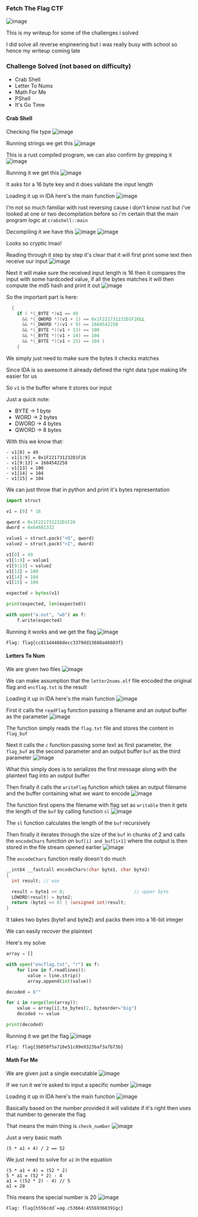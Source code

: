<h3> Fetch The Flag CTF </h3>

![image](https://github.com/user-attachments/assets/0e0fd28f-0748-4ce2-b415-f7b68321237f)

This is my writeup for some of the challenges i solved

I did solve all reverse engineering but i was really busy with school so hence my writeup coming late

### Challenge Solved (not based on difficulty)
- Crab Shell
- Letter To Nums
- Math For Me
- PShell
- It's Go Time


#### Crab Shell
Checking file type
![image](https://github.com/user-attachments/assets/0de1fe75-3fef-4e22-b5fd-ac0e4b3636ae)

Running strings we get this
![image](https://github.com/user-attachments/assets/f0f01a67-9069-41ad-bf93-45aaff58376c)

This is a rust compiled program, we can also confirm by grepping it
![image](https://github.com/user-attachments/assets/f7c1de05-7134-4cd7-a154-a81f64bca683)

Running it we get this
![image](https://github.com/user-attachments/assets/6b828840-480a-408e-953b-68ff32dc2423)

It asks for a 16 byte key and it does validate the input length

Loading it up in IDA here's the main function
![image](https://github.com/user-attachments/assets/8e4ce70e-9222-4692-95f6-c15a60a7c57a)

I'm not so much familiar with rust reversing cause i don't know rust but i've looked at one or two decompilation before so i'm certain that the main program logic at `crabshell::main`

Decompiling it we have this
![image](https://github.com/user-attachments/assets/f3d9428e-7655-4535-b12d-ae24cbf19b6f)
![image](https://github.com/user-attachments/assets/cca302e1-cf63-4f6c-a1de-873b991204f7)

Looks so cryptic lmao!

Reading through it step by step it's clear that it will first print some text then receive our input
![image](https://github.com/user-attachments/assets/0836803a-b3a3-42a3-ab8f-9c466c044523)

Next it will make sure the received input length is 16 then it compares the input with some hardcoded value, if all the bytes matches it will then compute the md5 hash and print it out
![image](https://github.com/user-attachments/assets/0e913ed9-bad1-455a-be70-8bd8bfbce3c7)

So the important part is here:

```c
  {
    if ( *(_BYTE *)v1 == 49
      && *(_QWORD *)(v1 + 1) == 0x1F221731232D1F26LL
      && *(_DWORD *)(v1 + 9) == 1684542258
      && *(_BYTE *)(v1 + 13) == 100
      && *(_BYTE *)(v1 + 14) == 104
      && *(_BYTE *)(v1 + 15) == 104 )
    {
```

We simply just need to make sure the bytes it checks matches

Since IDA is so awesome it already defined the right data type making life easier for us

So `v1` is the buffer where it stores our input

Just a quick note:
- BYTE -> 1 byte
- WORD -> 2 bytes
- DWORD -> 4 bytes
- QWORD -> 8 bytes

With this we know that:

```
- v1[0] = 49
- v1[1:9] = 0x1F221731232D1F26
- v1[9:13] = 1684542258
- v1[13] = 100
- v1[14] = 104
- v1[15] = 104
```

We can just throw that in python and print it's bytes representation

```python
import struct

v1 = [0] * 16

qword = 0x1F221731232D1F26
dword = 0x64681332

value1 = struct.pack("<Q", qword)
value2 = struct.pack("<I", dword)

v1[0] = 49
v1[1:9] = value1
v1[9:13] = value2
v1[13] = 100
v1[14] = 104
v1[15] = 104

expected = bytes(v1)

print(expected, len(expected))

with open("a.out", "wb") as f:
    f.write(expected)
```

Running it works and we get the flag
![image](https://github.com/user-attachments/assets/2a55049f-ce47-4464-a03c-47e23353c877)

```
Flag: flag{cc811d4486decc3379dd13688a46603f}
```

#### Letters To Num

We are given two files
![image](https://github.com/user-attachments/assets/9020ea56-fbde-499c-9b58-15d25619c2bb)

We can make assumption that the `letter2nums.elf` file encoded the original flag and `encflag.txt` is the result

Loading it up in IDA here's the main function
![image](https://github.com/user-attachments/assets/35a5c8bc-8634-48bc-9c10-6dbfc6e7174b)

First it calls the `readFlag` function passing a filename and an output buffer as the parameter
![image](https://github.com/user-attachments/assets/baf44057-f2df-46e1-b083-f1174b04354d)

The function simply reads the `flag.txt` file and stores the content in `flag_buf`

Next it calls the `c` function passing some text as first parameter, the `flag_buf` as the second parameter and an output buffer `buf` as the third parameter
![image](https://github.com/user-attachments/assets/1a8a714f-6ae1-47cc-81b4-cf2af2435daa)

What this simply does is to serializes the first message along with the plaintext flag into an output buffer

Then finally it calls the `writeFlag` function which takes an output filename and the buffer containing what we want to encode
![image](https://github.com/user-attachments/assets/1a8756f7-775a-4662-b9b3-02b4daf7ef03)

The function first opens the filename with flag set as `writable` then it gets the length of the `buf` by calling function `sl`
![image](https://github.com/user-attachments/assets/5346b467-a223-409a-9d9b-3f812cccc0c0)

The `sl` function calculates the length of the `buf` recursively 

Then finally it iterates through the size of the `buf` in chunks of 2 and calls the `encodeChars` function on `buf[i] and buf[i+1]` where the output is then stored in the file stream opened earlier
![image](https://github.com/user-attachments/assets/f9eb3a52-ff66-4918-a622-3054ae86a3b8)

The `encodeChars` function really doesn't do much

```c
__int64 __fastcall encodeChars(char byte1, char byte2)
{
  int result; // eax

  result = byte1 << 8;                          // upper byte
  LOWORD(result) = byte2;
  return (byte1 << 8) | (unsigned int)result;
}
```

It takes two bytes (byte1 and byte2) and packs them into a 16-bit integer

We can easily recover the plaintext

Here's my solve

```python
array = []

with open("encflag.txt", "r") as f:
    for line in f.readlines():
        value = line.strip()
        array.append(int(value))

decoded = b""

for i in range(len(array)):
    value = array[i].to_bytes(2, byteorder="big")
    decoded += value

print(decoded)
```

Running it we get the flag
![image](https://github.com/user-attachments/assets/e3ebd9b1-f0a9-42e8-b4b5-af86feb38fd1)

```
Flag: flag{3b050f5a716e51c89e9323baf3a7b73b}
```

#### Math For Me

We are given just a single executable
![image](https://github.com/user-attachments/assets/189cf6ff-35b5-415e-b522-971e430ad0c6)

If we run it we're asked to input a specific number
![image](https://github.com/user-attachments/assets/d97b1f1c-ee7b-44ec-89c5-1c53add7166c)

Loading it up in IDA here's the main function
![image](https://github.com/user-attachments/assets/952415c1-8390-4f4a-bbcb-155ea7ce45f0)

Basically based on the number provided it will validate if it's right then uses that number to generate the flag

That means the main thing is `check_number`
![image](https://github.com/user-attachments/assets/abe3cdde-b6ef-4954-8cf3-3a6656feead8)

Just a very basic math

```
(5 * a1 + 4) / 2 == 52
```

We just need to solve for `a1` in the equation

```
(5 * a1 + 4) = (52 * 2)
5 * a1 = (52 * 2) - 4
a1 = ((52 * 2) - 4) // 5
a1 = 20
```

This means the special number is 20
![image](https://github.com/user-attachments/assets/297e7245-641b-434f-b643-c0b155672ec1)

```
Flag: flag{h556cdd`=ag.c53664:45569368391gc}
```


























